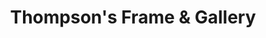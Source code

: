 ---
title: "Thompson's Frame & Gallery"
url: /alpharetta/thompsons-frame-and-gallery/
shop: frame
---